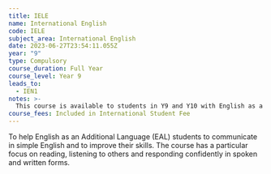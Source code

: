 ```yaml
---
title: IELE
name: International English
code: IELE
subject_area: International English
date: 2023-06-27T23:54:11.055Z
year: "9"
type: Compulsory
course_duration: Full Year
course_level: Year 9
leads_to:
  - IEN1
notes: >-
  This course is available to students in Y9 and Y10 with English as a Second Language (ESOL).
course_fees: Included in International Student Fee
---
```

To help English as an Additional Language (EAL) students to communicate in simple English and to improve their skills. The course has a particular focus on reading, listening to others and responding confidently in spoken and written forms.
